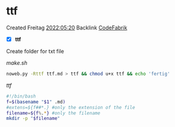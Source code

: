 # ttf
Created Freitag [2022:05:20]()
Backlink [CodeFabrik]()

- [x] **ttf**

Create folder for txt file

*make.sh*
```bash
noweb.py -Rttf ttf.md > ttf && chmod u+x ttf && echo 'fertig'
```

*ttf*
```bash
#!/bin/bash
f=$(basename "$1" .md)
#extens=${f##*.} #only the extension of the file
filename=${f%.*} #only the filename
mkdir -p "$filename"
```

